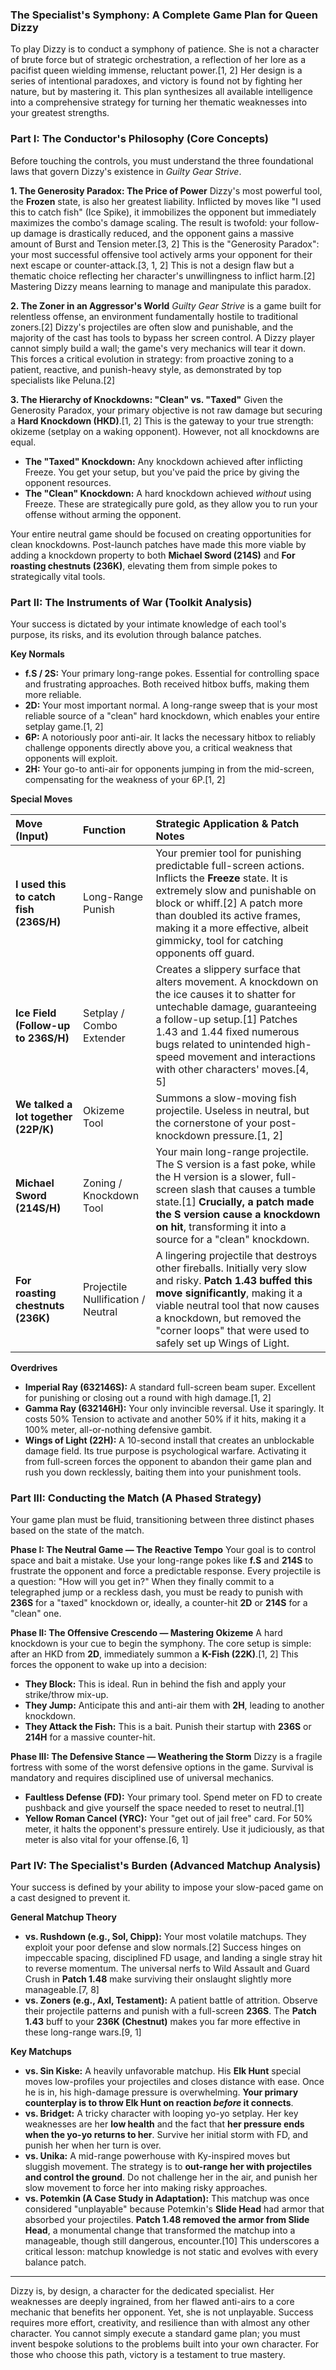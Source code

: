 ### **The Specialist's Symphony: A Complete Game Plan for Queen Dizzy**

To play Dizzy is to conduct a symphony of patience. She is not a character of brute force but of strategic orchestration, a reflection of her lore as a pacifist queen wielding immense, reluctant power.[1, 2] Her design is a series of intentional paradoxes, and victory is found not by fighting her nature, but by mastering it. This plan synthesizes all available intelligence into a comprehensive strategy for turning her thematic weaknesses into your greatest strengths.

### **Part I: The Conductor's Philosophy (Core Concepts)**

Before touching the controls, you must understand the three foundational laws that govern Dizzy's existence in *Guilty Gear Strive*.

**1. The Generosity Paradox: The Price of Power**
Dizzy's most powerful tool, the **Frozen** state, is also her greatest liability. Inflicted by moves like "I used this to catch fish" (Ice Spike), it immobilizes the opponent but immediately maximizes the combo's damage scaling. The result is twofold: your follow-up damage is drastically reduced, and the opponent gains a massive amount of Burst and Tension meter.[3, 2] This is the "Generosity Paradox": your most successful offensive tool actively arms your opponent for their next escape or counter-attack.[3, 1, 2] This is not a design flaw but a thematic choice reflecting her character's unwillingness to inflict harm.[2] Mastering Dizzy means learning to manage and manipulate this paradox.

**2. The Zoner in an Aggressor's World**
*Guilty Gear Strive* is a game built for relentless offense, an environment fundamentally hostile to traditional zoners.[2] Dizzy's projectiles are often slow and punishable, and the majority of the cast has tools to bypass her screen control. A Dizzy player cannot simply build a wall; the game's very mechanics will tear it down. This forces a critical evolution in strategy: from proactive zoning to a patient, reactive, and punish-heavy style, as demonstrated by top specialists like Peluna.[2]

**3. The Hierarchy of Knockdowns: "Clean" vs. "Taxed"**
Given the Generosity Paradox, your primary objective is not raw damage but securing a **Hard Knockdown (HKD)**.[1, 2] This is the gateway to your true strength: okizeme (setplay on a waking opponent). However, not all knockdowns are equal.

*   **The "Taxed" Knockdown:** Any knockdown achieved after inflicting Freeze. You get your setup, but you've paid the price by giving the opponent resources.
*   **The "Clean" Knockdown:** A hard knockdown achieved *without* using Freeze. These are strategically pure gold, as they allow you to run your offense without arming the opponent.

Your entire neutral game should be focused on creating opportunities for clean knockdowns. Post-launch patches have made this more viable by adding a knockdown property to both **Michael Sword (214S)** and **For roasting chestnuts (236K)**, elevating them from simple pokes to strategically vital tools.

### **Part II: The Instruments of War (Toolkit Analysis)**

Your success is dictated by your intimate knowledge of each tool's purpose, its risks, and its evolution through balance patches.

**Key Normals**
*   **f.S / 2S:** Your primary long-range pokes. Essential for controlling space and frustrating approaches. Both received hitbox buffs, making them more reliable.
*   **2D:** Your most important normal. A long-range sweep that is your most reliable source of a "clean" hard knockdown, which enables your entire setplay game.[1, 2]
*   **6P:** A notoriously poor anti-air. It lacks the necessary hitbox to reliably challenge opponents directly above you, a critical weakness that opponents will exploit.
*   **2H:** Your go-to anti-air for opponents jumping in from the mid-screen, compensating for the weakness of your 6P.[1, 2]

**Special Moves**

| Move (Input) | Function | Strategic Application & Patch Notes |
| :--- | :--- | :--- |
| **I used this to catch fish (236S/H)** | Long-Range Punish | Your premier tool for punishing predictable full-screen actions. Inflicts the **Freeze** state. It is extremely slow and punishable on block or whiff.[2] A patch more than doubled its active frames, making it a more effective, albeit gimmicky, tool for catching opponents off guard. |
| **Ice Field (Follow-up to 236S/H)** | Setplay / Combo Extender | Creates a slippery surface that alters movement. A knockdown on the ice causes it to shatter for untechable damage, guaranteeing a follow-up setup.[1] Patches 1.43 and 1.44 fixed numerous bugs related to unintended high-speed movement and interactions with other characters' moves.[4, 5] |
| **We talked a lot together (22P/K)** | Okizeme Tool | Summons a slow-moving fish projectile. Useless in neutral, but the cornerstone of your post-knockdown pressure.[1, 2] |
| **Michael Sword (214S/H)** | Zoning / Knockdown Tool | Your main long-range projectile. The S version is a fast poke, while the H version is a slower, full-screen slash that causes a tumble state.[1] **Crucially, a patch made the S version cause a knockdown on hit**, transforming it into a source for a "clean" knockdown. |
| **For roasting chestnuts (236K)** | Projectile Nullification / Neutral | A lingering projectile that destroys other fireballs. Initially very slow and risky. **Patch 1.43 buffed this move significantly**, making it a viable neutral tool that now causes a knockdown, but removed the "corner loops" that were used to safely set up Wings of Light. |

**Overdrives**
*   **Imperial Ray (632146S):** A standard full-screen beam super. Excellent for punishing or closing out a round with high damage.[1, 2]
*   **Gamma Ray (632146H):** Your only invincible reversal. Use it sparingly. It costs 50% Tension to activate and another 50% if it hits, making it a 100% meter, all-or-nothing defensive gambit.
*   **Wings of Light (22H):** A 10-second install that creates an unblockable damage field. Its true purpose is psychological warfare. Activating it from full-screen forces the opponent to abandon their game plan and rush you down recklessly, baiting them into your punishment tools.

### **Part III: Conducting the Match (A Phased Strategy)**

Your game plan must be fluid, transitioning between three distinct phases based on the state of the match.

**Phase I: The Neutral Game — The Reactive Tempo**
Your goal is to control space and bait a mistake. Use your long-range pokes like **f.S** and **214S** to frustrate the opponent and force a predictable response. Every projectile is a question: "How will you get in?" When they finally commit to a telegraphed jump or a reckless dash, you must be ready to punish with **236S** for a "taxed" knockdown or, ideally, a counter-hit **2D** or **214S** for a "clean" one.

**Phase II: The Offensive Crescendo — Mastering Okizeme**
A hard knockdown is your cue to begin the symphony. The core setup is simple: after an HKD from **2D**, immediately summon a **K-Fish (22K)**.[1, 2] This forces the opponent to wake up into a decision:
*   **They Block:** This is ideal. Run in behind the fish and apply your strike/throw mix-up.
*   **They Jump:** Anticipate this and anti-air them with **2H**, leading to another knockdown.
*   **They Attack the Fish:** This is a bait. Punish their startup with **236S** or **214H** for a massive counter-hit.

**Phase III: The Defensive Stance — Weathering the Storm**
Dizzy is a fragile fortress with some of the worst defensive options in the game. Survival is mandatory and requires disciplined use of universal mechanics.
*   **Faultless Defense (FD):** Your primary tool. Spend meter on FD to create pushback and give yourself the space needed to reset to neutral.[1]
*   **Yellow Roman Cancel (YRC):** Your "get out of jail free" card. For 50% meter, it halts the opponent's pressure entirely. Use it judiciously, as that meter is also vital for your offense.[6, 1]

### **Part IV: The Specialist's Burden (Advanced Matchup Analysis)**

Your success is defined by your ability to impose your slow-paced game on a cast designed to prevent it.

**General Matchup Theory**
*   **vs. Rushdown (e.g., Sol, Chipp):** Your most volatile matchups. They exploit your poor defense and slow normals.[2] Success hinges on impeccable spacing, disciplined FD usage, and landing a single stray hit to reverse momentum. The universal nerfs to Wild Assault and Guard Crush in **Patch 1.48** make surviving their onslaught slightly more manageable.[7, 8]
*   **vs. Zoners (e.g., Axl, Testament):** A patient battle of attrition. Observe their projectile patterns and punish with a full-screen **236S**. The **Patch 1.43** buff to your **236K (Chestnut)** makes you far more effective in these long-range wars.[9, 1]

**Key Matchups**
*   **vs. Sin Kiske:** A heavily unfavorable matchup. His **Elk Hunt** special moves low-profiles your projectiles and closes distance with ease. Once he is in, his high-damage pressure is overwhelming. **Your primary counterplay is to throw Elk Hunt on reaction *before* it connects**.
*   **vs. Bridget:** A tricky character with looping yo-yo setplay. Her key weaknesses are her **low health** and the fact that **her pressure ends when the yo-yo returns to her**. Survive her initial storm with FD, and punish her when her turn is over.
*   **vs. Unika:** A mid-range powerhouse with Ky-inspired moves but sluggish movement. The strategy is to **out-range her with projectiles and control the ground**. Do not challenge her in the air, and punish her slow movement to force her into making risky approaches.
*   **vs. Potemkin (A Case Study in Adaptation):** This matchup was once considered "unplayable" because Potemkin's **Slide Head** had armor that absorbed your projectiles. **Patch 1.48 removed the armor from Slide Head**, a monumental change that transformed the matchup into a manageable, though still dangerous, encounter.[10] This underscores a critical lesson: matchup knowledge is not static and evolves with every balance patch.

***

Dizzy is, by design, a character for the dedicated specialist. Her weaknesses are deeply ingrained, from her flawed anti-airs to a core mechanic that benefits her opponent. Yet, she is not unplayable. Success requires more effort, creativity, and resilience than with almost any other character. You cannot simply execute a standard game plan; you must invent bespoke solutions to the problems built into your own character. For those who choose this path, victory is a testament to true mastery.
